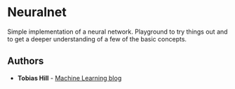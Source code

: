 # Neuralnet 

Simple implementation of a neural network. Playground to try things out and to get a deeper understanding of a few of the basic concepts.

## Authors

* **Tobias Hill** - [Machine Learning blog](https://ml.tobiashill.se)

